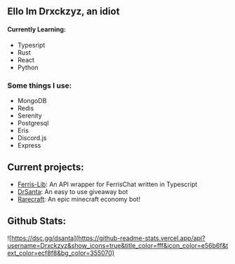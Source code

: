 ## Ello Im Drxckzyz, an idiot

#### Currently Learning:

* Typesript
* Rust
* React
* Python

### Some things I use:

* MongoDB
* Redis
* Serenity
* Postgresql
* Eris
* Discord.js
* Express

## Current projects:

* [Ferris-Lib](https://github.com/FerrisChat/Ferris-lib): An API wrapper for FerrisChat written in Typescript
* [DrSanta](https://top.gg/bot/776590574353383454): An easy to use giveaway bot
* [Rarecraft](https://top.gg/bot/783400981990735913): An epic minecraft economy bot!

## Github Stats:
![https://dsc.gg/dsanta](https://github-readme-stats.vercel.app/api?username=Drxckzyz&show_icons=true&title_color=fff&icon_color=e56b6f&text_color=ecf8f8&bg_color=355070)
